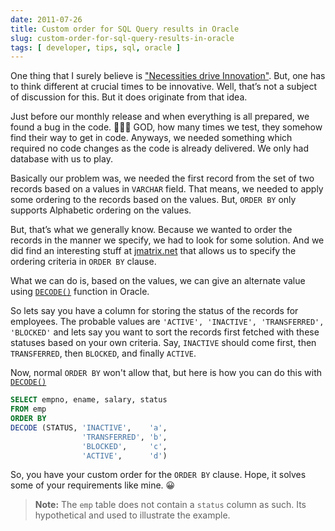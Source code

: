 ```yaml
---
date: 2011-07-26
title: Custom order for SQL Query results in Oracle
slug: custom-order-for-sql-query-results-in-oracle
tags: [ developer, tips, sql, oracle ]
---
```




One thing that I surely believe is ["Necessities drive Innovation"][1]. But, one has to think different at crucial times to be innovative. Well, that’s not a subject of discussion for this. But it does originate from that idea.

Just before our monthly release and when everything is all prepared, we found a bug in the code. 😤😱😩 GOD, how many times we test, they somehow find their way to get in code. Anyways, we needed something which required no code changes as the code is already delivered. We only had database with us to play.

Basically our problem was, we needed the first record from the set of two records based on a values in `VARCHAR` field. That means, we needed to apply some ordering to the records based on the values. But, `ORDER BY` only supports Alphabetic ordering on the values.

But, that’s what we generally know. Because we wanted to order the records in the manner we specify, we had to look for some solution. And we did find an interesting stuff at [jmatrix.net][2] that allows us to specify the ordering criteria in `ORDER BY` clause.

What we can do is, based on the values, we can give an alternate value using [`DECODE()`][3] function in Oracle.

So lets say you have a column for storing the status of the records for employees. The probable values are `'ACTIVE', 'INACTIVE', 'TRANSFERRED', 'BLOCKED'` and lets say you want to sort the records first fetched with these statuses based on your own criteria. Say, `INACTIVE` should come first, then `TRANSFERRED`, then `BLOCKED`, and finally `ACTIVE`.

Now, normal `ORDER BY` won't allow that, but here is how you can do this with [`DECODE()`][3]

```sql
SELECT empno, ename, salary, status
FROM emp
ORDER BY
DECODE (STATUS, 'INACTIVE',    'a',
                'TRANSFERRED', 'b',
                'BLOCKED',     'c',
                'ACTIVE',      'd')
```

So, you have your custom order for the `ORDER BY` clause. Hope, it solves some of your requirements like mine. 😀

> **Note:** The `emp` table does not contain a `status` column as such. Its hypothetical and used to illustrate the example.



   [1]: https://en.wikipedia.org/wiki/Necessity_is_the_mother_of_invention
   [2]: http://jmatrix.net/dao/case/case.jsp?case=7F000001-1E1DADB-11CF7AA3002-C41
   [3]: https://oracle-base.com/articles/misc/null-related-functions#decode
